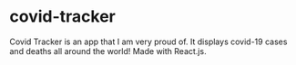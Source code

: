 # covid-tracker

Covid Tracker is an app that I am very proud of. It displays covid-19 cases and deaths all around the world! Made with React.js.
